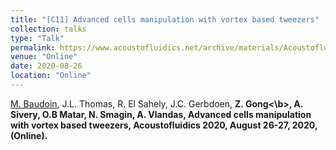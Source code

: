 ```yaml
---
title: "[C11] Advanced cells manipulation with vortex based tweezers"
collection: talks
type: "Talk"
permalink: https://www.acoustofluidics.net/archive/materials/Acoustofluidics_2020_Materials.pdf
venue: "Online"
date: 2020-08-26
location: "Online"
---
```


<u>M. Baudoin</u>, J.L. Thomas, R. El Sahely, J.C. Gerbdoen, <b>Z. Gong<\b>, A. Sivery, O.B Matar, N. Smagin, A. Vlandas, Advanced cells manipulation with vortex based tweezers, Acoustofluidics 2020, August 26-27, 2020, (Online).
  
